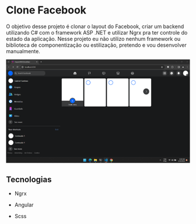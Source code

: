 # Clone Facebook

O objetivo desse projeto é clonar o layout do Facebook, criar um backend utilizando C# com o framework ASP .NET e utilizar Ngrx pra ter controle do estado da aplicação. Nesse projeto eu não utilizo nenhum framework ou biblioteca de componentização ou estilização, pretendo e vou desenvolver manualmente.

![Alt text](image.png)

## Tecnologias

- Ngrx

- Angular

- Scss
